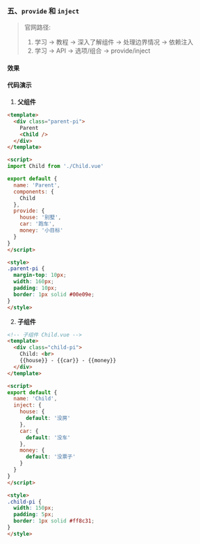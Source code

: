 ### 五、`provide` 和 `inject`

> 官网路径: 
> 1. 学习 -> 教程 -> 深入了解组件 -> 处理边界情况 -> 依赖注入
> 2. 学习 -> API -> 选项/组合 -> provide/inject

#### 效果

<ClientOnly>
  <ProvideInject />
</ClientOnly>

#### 代码演示

1. **父组件**

```html
<template>
  <div class="parent-pi">
    Parent
    <Child />
  </div>
</template>

<script>
import Child from './Child.vue'

export default {
  name: 'Parent',
  components: {
    Child
  },
  provide: {
    house: '别墅',
    car: '跑车',
    money: '小目标'
  }
}
</script>

<style>
.parent-pi {
  margin-top: 10px;
  width: 160px;
  padding: 10px;
  border: 1px solid #00e09e;
}
</style>
```

2. **子组件**

```html
<!-- 子组件 Child.vue -->
<template>
  <div class="child-pi">
    Child: <br>
    {{house}} - {{car}} - {{money}}
  </div>
</template>

<script>
export default {
  name: 'Child',
  inject: {
    house: {
      default: '没房'
    },
    car: {
      default: '没车'
    },
    money: {
      default: '没票子'
    }
  }
}
</script>

<style>
.child-pi {
  width: 150px;
  padding: 5px;
  border: 1px solid #ff8c31;
}
</style>
```